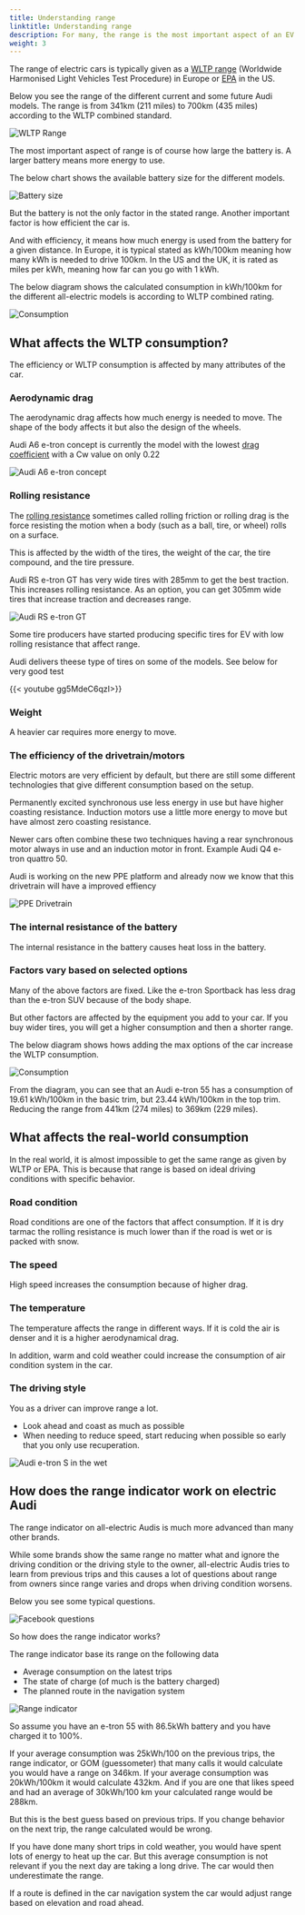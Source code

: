 ```yaml
---
title: Understanding range
linktitle: Understanding range
description: For many, the range is the most important aspect of an EV. In this guide, we explain what affects the range of your all-electric Audi.
weight: 3
---
```


The range of electric cars is typically given as a [WLTP range](https://en.wikipedia.org/wiki/Worldwide_Harmonised_Light_Vehicles_Test_Procedure) (Worldwide Harmonised Light Vehicles Test Procedure) in
Europe or [EPA](https://en.wikipedia.org/wiki/Fuel_economy_in_automobiles#EPA_testing_procedure:_2008_and_beyond) in the US.

Below you see the range of the different current and some future Audi models. The range is from 341km (211 miles) to 700km (435 miles) according to the WLTP combined standard.

![WLTP Range](wltprangebasictrim.png "WLTP Range all-electric Audis")

The most important aspect of range is of course how large the battery is. A larger battery means more energy to use.

The below chart shows the available battery size for the different models.

![Battery size](batterysize.png "Available battery all-electric Audis")

But the battery is not the only factor in the stated range. Another important factor is how efficient the car is.

And with efficiency, it means how much energy is used from the battery for a given distance. In Europe, it is typical stated as kWh/100km meaning
how many kWh is needed to drive 100km. In the US and the UK, it is rated as miles per kWh, meaning how far can you go with 1 kWh.

The below diagram shows the calculated consumption in kWh/100km for the different all-electric models is according to WLTP combined rating.

![Consumption](wltpconsumptionbasictrim.png "Calculated consumption kWh/100km")

## What affects the WLTP consumption?

The efficiency or WLTP consumption is affected by many attributes of the car.

### Aerodynamic drag

The aerodynamic drag affects how much energy is needed to move. The shape of the body affects it but also the design of the wheels.

Audi A6 e-tron concept is currently the model with the lowest [drag coefficient](https://en.wikipedia.org/wiki/Drag_coefficient) with a Cw value on only 0.22

![Audi A6 e-tron concept](audia6etron.jpg "Audi A6 e-tron with Cw value of only 0.22")

### Rolling resistance

The [rolling resistance](https://en.wikipedia.org/wiki/Rolling_resistance) sometimes called rolling friction or rolling drag is the force resisting the motion when a body (such as a ball, tire, or wheel) rolls on a surface.

This is affected by the width of the tires, the weight of the car, the tire compound, and the tire pressure.

Audi RS e-tron GT has very wide tires with 285mm to get the best traction. This increases rolling resistance. As an option, you can
get 305mm wide tires that increase traction and decreases range.

![Audi RS e-tron GT](rsetrongt.jpg "Audi RS e-tron GT with 305mm rear tires")

Some tire producers have started producing specific tires for EV with low rolling resistance that affect range.

Audi delivers theese type of tires on some of the models. See below for very good test

{{< youtube gg5MdeC6qzI>}}

### Weight

A heavier car requires more energy to move.

### The efficiency of the drivetrain/motors

Electric motors are very efficient by default, but there are still some different technologies that give different consumption based on the setup.

Permanently excited synchronous use less energy in use but have higher coasting resistance.
Induction motors use a little more energy to move but have almost zero coasting resistance.

Newer cars often combine these two techniques having a rear synchronous motor always in use and an induction motor in front. Example Audi Q4 e-tron quattro 50.

Audi is working on the new PPE platform and already now we know that
this drivetrain will have a improved effiency

![PPE Drivetrain](../../../technology/bev-platforms/ppe/ppepresentation2.png "PPE Drivetrain")

### The internal resistance of the battery

The internal resistance in the battery causes heat loss in the battery.

### Factors vary based on selected options

Many of the above factors are fixed. Like the e-tron Sportback has less drag than the e-tron SUV because of the body shape.

But other factors are affected by the equipment you add to your car. If you buy wider tires, you will get a higher consumption and then a shorter range.

The below diagram shows hows adding the max options of the car increase the WLTP consumption.

![Consumption](optionsconsumption.jpg "WLTP Consumption added with options")

From the diagram, you can see that an Audi e-tron 55 has a consumption of 19.61 kWh/100km in the basic trim, but 23.44 kWh/100km in the top trim.
Reducing the range from 441km (274 miles)  to 369km (229 miles).

## What affects the real-world consumption

In the real world, it is almost impossible to get the same range as given by WLTP or EPA. This is because that range is based on
ideal driving conditions with specific behavior.  

### Road condition

Road conditions are one of the factors that affect consumption. If it is dry tarmac the rolling resistance is much lower than
if the road is wet or is packed with snow.

### The speed

High speed increases the consumption because of higher drag.

### The temperature

The temperature affects the range in different ways. If it is cold the air is denser and it is a higher aerodynamical drag.

In addition, warm and cold weather could increase the consumption of air condition system in the car.

### The driving style

You as a driver can improve range a lot.

- Look ahead and coast as much as possible
- When needing to reduce speed, start reducing when possible so early that you only use recuperation.

![Audi e-tron S in the wet](etronsinthewet.jpg "Audi e-tron S with a heavy foot")

## How does the range indicator work on electric Audi

The range indicator on all-electric Audis is much more advanced than many other brands.

While some brands show the same range no matter what and ignore the driving condition or the driving style to the owner,
all-electric Audis tries to learn
from previous trips and this causes a lot of questions about range from owners since range varies and drops when driving condition worsens.

Below you see some typical questions.

![Facebook questions](facebook.png "Questions from owners about range indication")

So how does the range indicator works? 

The range indicator  base its range on the following data

- Average consumption on the latest trips
- The state of charge (of much is the battery charged)
- The planned route in the navigation system

![Range indicator](virtualcockpit.png "Virtual cockpit with range indicator")

So assume you have an e-tron 55 with 86.5kWh battery and you have charged it to 100%.

If your average consumption was 25kWh/100 on the previous trips, the range indicator, or GOM (guessometer) that many calls it
would calculate you would have a range on 346km.  If your average consumption was 20kWh/100km it would calculate 432km. And if you are one that likes speed and had an average of 30kWh/100 km your
calculated range would be 288km.

But this is the best guess based on previous trips. If you change behavior on the next trip, the range calculated would be wrong.

If you have done many short trips in cold weather, you would have spent lots of energy to heat up the car. But this average consumption is not relevant if you the next day are taking a long drive. The car would then underestimate the range.

If a route is defined in the car navigation system the car would adjust range based on elevation and road ahead.
